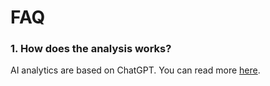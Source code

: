 # FAQ

### 1. How does the analysis works?
 AI analytics are based on ChatGPT. You can read more [here](https://github.com/Cresh-Group/cresh-manual/blob/main/ai_analysis.md).
